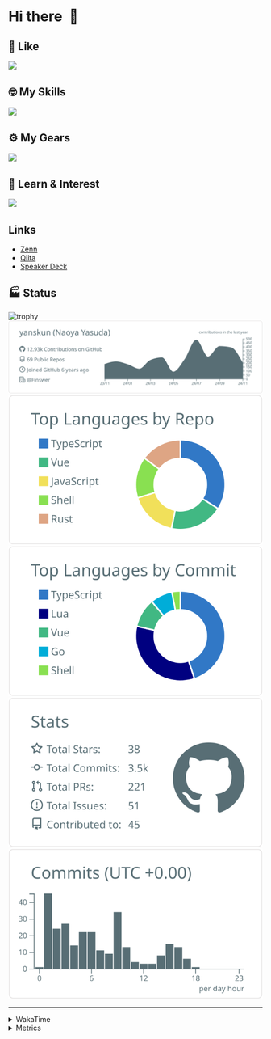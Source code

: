 # Hi there&nbsp; :wave:

## 💌 Like
<img src="https://go-skill-icons.vercel.app/api/icons?i=github" />

## 🤓 My Skills
<img src="https://go-skill-icons.vercel.app/api/icons?i=js,ts,vue,nuxtjs,react,nextjs,go,lua,git" />

## ⚙️ My Gears
<img src="https://go-skill-icons.vercel.app/api/icons?i=neovim,vscode,githubcopilot,alacritty,tmux" />

## 📖 Learn & Interest
<img src="https://go-skill-icons.vercel.app/api/icons?i=rust,deno,css,zig,playwright,githubactions,storybook,netlify,eslint" />

## Links
- [Zenn](https://zenn.dev/yanskun)
- [Qiita](https://qiita.com/yanskun)
- [Speaker Deck](https://speakerdeck.com/yanskun)

<!-- https://github.com/ryo-ma/github-profile-trophy -->

## 🏭 Status

<img src="https://github-profile-trophy.vercel.app/?username=yanskun&theme=onedark&row=1" alt="trophy">

<!-- https://github.com/vn7n24fzkq/github-profile-summary-cards -->
<picture>
  <source media="(prefers-color-scheme: dark)" srcset="https://raw.githubusercontent.com/yanskun/yanskun/master/profile-summary-card-output/nord_dark/0-profile-details.svg">
 <img src="https://raw.githubusercontent.com/yanskun/yanskun/master/profile-summary-card-output/default/0-profile-details.svg">
</picture>
<br>
<picture>
  <source media="(prefers-color-scheme: dark)" srcset="https://raw.githubusercontent.com/yanskun/yanskun/master/profile-summary-card-output/nord_dark/1-repos-per-language.svg">
 <img src="https://raw.githubusercontent.com/yanskun/yanskun/master/profile-summary-card-output/default/1-repos-per-language.svg">
</picture>
<picture>
  <source media="(prefers-color-scheme: dark)" srcset="https://raw.githubusercontent.com/yanskun/yanskun/master/profile-summary-card-output/nord_dark/2-most-commit-language.svg">
 <img src="https://raw.githubusercontent.com/yanskun/yanskun/master/profile-summary-card-output/default/2-most-commit-language.svg">
</picture>
<br>
<picture>
  <source media="(prefers-color-scheme: dark)" srcset="https://raw.githubusercontent.com/yanskun/yanskun/master/profile-summary-card-output/nord_dark/3-stats.svg">
 <img src="https://raw.githubusercontent.com/yanskun/yanskun/master/profile-summary-card-output/default/3-stats.svg">
</picture>
<picture>
  <source media="(prefers-color-scheme: dark)" srcset="https://raw.githubusercontent.com/yanskun/yanskun/master/profile-summary-card-output/nord_dark/4-productive-time.svg">
 <img src="https://raw.githubusercontent.com/yanskun/yanskun/master/profile-summary-card-output/default/4-productive-time.svg">
</picture>

---

<details>
  <summary>WakaTime</summary>
<!--START_SECTION:waka-->
![Code Time](http://img.shields.io/badge/Code%20Time-1%2C512%20hrs%2035%20mins-blue)

**🐱 My GitHub Data** 

> 📦 142.0 kB Used in GitHub's Storage 
 > 
> 🏆 2,916 Contributions in the Year 2024
 > 
> 💼 Opted to Hire
 > 
> 📜 124 Public Repositories 
 > 
> 🔑 4 Private Repositories 
 > 
**I'm an Early 🐤** 

```text
🌞 Morning                5640 commits        ████░░░░░░░░░░░░░░░░░░░░░   14.02 % 
🌆 Daytime                21542 commits       █████████████░░░░░░░░░░░░   53.56 % 
🌃 Evening                9536 commits        ██████░░░░░░░░░░░░░░░░░░░   23.71 % 
🌙 Night                  3499 commits        ██░░░░░░░░░░░░░░░░░░░░░░░   08.70 % 
```
📅 **I'm Most Productive on Tuesday** 

```text
Monday                   5731 commits        ████░░░░░░░░░░░░░░░░░░░░░   14.25 % 
Tuesday                  8365 commits        █████░░░░░░░░░░░░░░░░░░░░   20.80 % 
Wednesday                7566 commits        █████░░░░░░░░░░░░░░░░░░░░   18.81 % 
Thursday                 7483 commits        █████░░░░░░░░░░░░░░░░░░░░   18.61 % 
Friday                   6114 commits        ████░░░░░░░░░░░░░░░░░░░░░   15.20 % 
Saturday                 2091 commits        █░░░░░░░░░░░░░░░░░░░░░░░░   05.20 % 
Sunday                   2867 commits        ██░░░░░░░░░░░░░░░░░░░░░░░   07.13 % 
```


📊 **This Week I Spent My Time On** 

```text
🕑︎ Time Zone: Asia/Tokyo

💬 Programming Languages: 
TypeScript               19 hrs 48 mins      █████████████████░░░░░░░░   66.86 % 
YAML                     1 hr 44 mins        █░░░░░░░░░░░░░░░░░░░░░░░░   05.86 % 
Rust                     1 hr 43 mins        █░░░░░░░░░░░░░░░░░░░░░░░░   05.83 % 
Markdown                 1 hr 24 mins        █░░░░░░░░░░░░░░░░░░░░░░░░   04.74 % 
Other                    1 hr 16 mins        █░░░░░░░░░░░░░░░░░░░░░░░░   04.30 % 

🔥 Editors: 
Neovim                   29 hrs 38 mins      █████████████████████████   100.00 % 

💻 Operating System: 
Mac                      29 hrs 38 mins      █████████████████████████   100.00 % 
```


 Last Updated on 19/11/2024 06:18:03 UTC
<!--END_SECTION:waka-->
</details>

<details>
  <summary>Metrics</summary>
  <img src="https://github.com/yanskun/yanskun/blob/main/github-metrics.svg" alt="Metrics">
</details>
